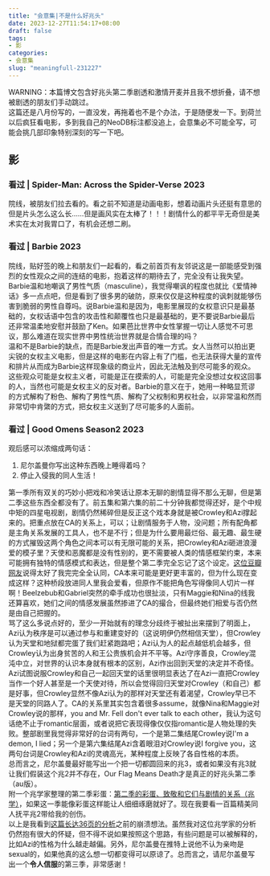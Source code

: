 ```yaml
---
title: "会意集|不是什么好兆头"
date: 2023-12-27T11:54:17+08:00
draft: false
tags: 
- 影
categories: 
- 会意集
slug: "meaningfull-231227"
---
```


WARNING：本篇博文包含好兆头第二季剧透和激情开麦并且我不想折叠，请不想被剧透的朋友们手动跳过。  
这篇还是八月份写的，一直没发，再拖着也不是个办法，于是随便发一下。到荷兰以后疯狂看电影，多到我自己的NeoDB标注都没追上，会意集必不可能全写，可能会挑几部印象特别深刻的写一下吧。

## 影
### 看过 | Spider-Man: Across the Spider-Verse 2023
院线，被朋友们拉去看的。看之前不知道是动画电影，想着动画片头还挺有意思的但是片头怎么这么长……但是画风实在太棒了！！！剧情什么的都平平无奇但是美术实在太对我胃口了，有机会还想二刷。
### 看过 | Barbie 2023
院线，贴好签的晚上和朋友们一起看的，看之前首页有友邻说这是一部能感受到强烈的女性观众之间的连结的电影，抱着这样的期待去了，完全没有让我失望。Barbie温和地嘲讽了男性气质（masculine），我觉得嘲讽的程度也就比《爱情神话》多一点点吧，但是看到了很多男的破防，原来仅仅是这种程度的讽刺就能够伤害到脆弱的男性自尊吗。说Barbie温和是因为，电影里展现的女权意识只是最基础的，女权话语中包含的攻击性和颠覆性也只是最基础的，更不要说Barbie最后还非常温柔地安慰并鼓励了Ken。如果芭比世界中女性掌握一切让人感觉不可思议，那么难道在现实世界中男性统治世界就是合情合理的吗？  
温和不是Barbie的缺点，而是Barbie发出声音的唯一方式。女人当然可以拍出更尖锐的女权主义电影，但是这样的电影在内容上有了门槛，也无法获得大量的宣传和排片从而成为Barbie这样现象级的商业片，因此无法触及到尽可能多的观众。这些观众可能是女权主义者，可能是正在摸索的人，可能是完全没想过女权这回事的人，当然也可能是女权主义的反对者。Barbie的意义在于，她用一种略显荒谬的方式解构了粉色、解构了男性气质、解构了父权制和男权社会，以非常温和然而非常切中肯綮的方式，把女权主义送到了尽可能多的人面前。
### 看过 | Good Omens Season2 2023
观后感可以浓缩成两句话：
1. 尼尔盖曼你写出这种东西晚上睡得着吗？
2. 停止入侵我的同人生活！


第一季所有双关的巧妙小把戏和冷笑话让原本无聊的剧情显得不那么无聊，但是第二季这些东西全都没有了。前五集和第六集的前二十分钟我都觉得还好，是个中规中矩的四星电视剧，剧情仍然稀碎但是反正这个戏本身就是被Crowley和Azi撑起来的。把重点放在CA的关系上，可以；让剧情服务于人物，没问题；所有配角都是主角关系发展的工具人，也不是不行；但是为什么要用最烂俗、最无趣、最生硬的方式摧毁这两个角色之间本可以有无限可能的关系，把Crowley和Azi砸进浪漫爱的模子里？天使和恶魔都是没有性别的，更不需要被人类的情感框架约束，本来可能拥有独特的情感模式和表达，但是整个第二季完全忘记了这个设定。[这位豆瓣网友](https://movie.douban.com/review/15349083/)说得太好了我完完全全认同，CA本来可能是更好更丰富的，但为什么现在变成这样？这种桥段放进同人里我会爱看，但原作不能把角色写得像同人切片一样啊！Beelzebub和Gabriel突然的牵手成功也很扯淡，只有Maggie和Nina的线我还算喜欢，她们之间的情感发展虽然掺进了CA的撮合，但最终她们相爱与否仍然是由自己把握的。  
骂了这么多说点好的，至少一开始就有的理念分歧终于被扯出来摆到了明面上，Azi认为秩序是可以通过参与和重建变好的（这说明伊仍然相信天堂），但Crowley认为天堂和地狱都完蛋了我们赶紧跑路吧；Azi认为人的起点越低机会越多，但Crowley认为出身贫苦的人和王公贵族机会并不平等。Azi守序善良，Crowley混沌中立，对世界的认识本身就有根本的区别，Azi作出回到天堂的决定并不奇怪。Azi试图说服Crowley和自己一起回天堂的话里很明显表达了在Azi一直把Crowley当作一个好人甚至是一个天使对待，所以会觉得回归天堂对Crowley（和自己）都是好事，但Crowley显然不像Azi认为的那样对天堂还有着渴望，Crowley早已不是天堂的同路人了。CA的关系里其实包含着很多assume，就像Nina和Maggie对Crowley说的那样，you and Mr. Fell don't ever talk to each other，我认为这句话绝不止于romantic层面，或者说把它表现得像仅仅指romantic是人物处理的失败。整部剧里我觉得非常好的台词有两句，一个是第二集结尾Crowley说I'm a demon, I lied；另一个是第六集结尾Azi含着眼泪对Crowley说I forgive you，这两句台词是Crowley和Azi的灵魂高光，某种程度上反映了各自性格的本质。  
总而言之，尼尔盖曼最好能写出一个把一切都圆回来的兆3，或者如果没有兆3就让我们假装这个兆2并不存在，Our Flag Means Death才是真正的好兆头第二季（au版）。  
附一个兆学家整理的第二季彩蛋：[第二季的彩蛋、致敬和它们与剧情的关系（兆学）](https://movie.douban.com/review/15345855/)，如果这一季能像彩蛋这样能让人细细琢磨就好了。现在我要看一百篇精美同人抚平兆2带给我的创伤。  
以上是我看到[这篇长达36页的分析](https://www.tumblr.com/ariaste/724311712381222912/the-magic-trick-you-didnt-see-being-an-analysis)之前的崩溃想法。虽然我对这位兆学家的分析仍然抱有很大的怀疑，但不得不说如果按照这个思路，有些问题是可以被解释的，比如Azi的性格为什么越走越偏。另外，尼尔盖曼在推特上说他不认为亲吻是sexual的，如果他真的这么想一切都变得可以原谅了。总而言之，请尼尔盖曼写出一个**令人信服**的第三季，非常感谢！  


